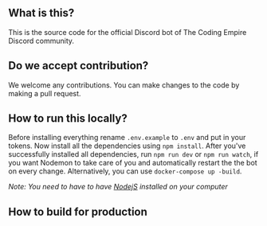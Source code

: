 ## What is this?

This is the source code for the official Discord bot of The Coding Empire Discord community.
## Do we accept contribution?

We welcome any contributions. You can make changes to the code by making a pull request.
## How to run this locally?

Before installing everything rename `.env.example` to `.env` and put in your tokens.
Now install all the dependencies using `npm install`.
After you've successfully installed all dependencies, run `npm run dev` or `npm run watch`, if you want Nodemon to take care of you and automatically restart the the bot on every change. Alternatively, you can use `docker-compose up -build`.

*Note: You need to have to have [NodejS](https://nodejs.org/en/download) installed on your computer*

## How to build for production


